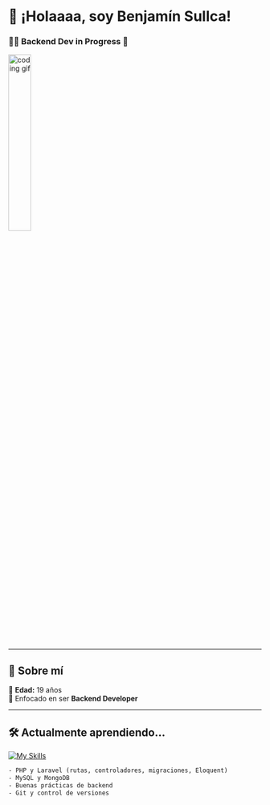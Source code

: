 # 👋 ¡Holaaaa, soy Benjamín Sullca!

### 🧑‍💻 Backend Dev in Progress 🚀

<img src="https://media2.giphy.com/media/v1.Y2lkPTc5MGI3NjExbzV1Z3F1bDAyeHIxYjkyN3FxNm10ZWxzMG82ZDF5cDJqb3E3NnozMyZlcD12MV9pbnRlcm5hbF9naWZfYnlfaWQmY3Q9Zw/0lGd2OXXHe4tFhb7Wh/giphy.gif" width="30%" alt="coding gif" />

---

## 📌 Sobre mí

🎂 **Edad:** 19 años  
🧠 Enfocado en ser **Backend Developer**  

---

## 🛠️ Actualmente aprendiendo...

[![My Skills](https://skillicons.dev/icons?i=php,laravel,mysql,mongodb,git,vscode,figma&perline=7)](https://skillicons.dev)

```txt
- PHP y Laravel (rutas, controladores, migraciones, Eloquent)
- MySQL y MongoDB
- Buenas prácticas de backend
- Git y control de versiones
